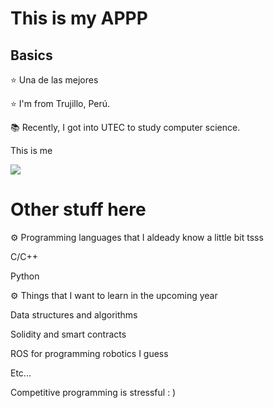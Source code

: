 # This is my APPP

## Basics
⭐ Una de las mejores

⭐ I'm from Trujillo, Perú.

📚 Recently, I got into UTEC to study computer science.

This is me

![](1_72450405.jpg)

#  Other stuff here
⚙️ Programming languages that I aldeady know a little bit tsss

C/C++

Python

⚙️ Things that I want to learn in the upcoming year

Data structures and algorithms

Solidity and smart contracts

ROS for programming robotics I guess

Etc...

Competitive programming is stressful : )
